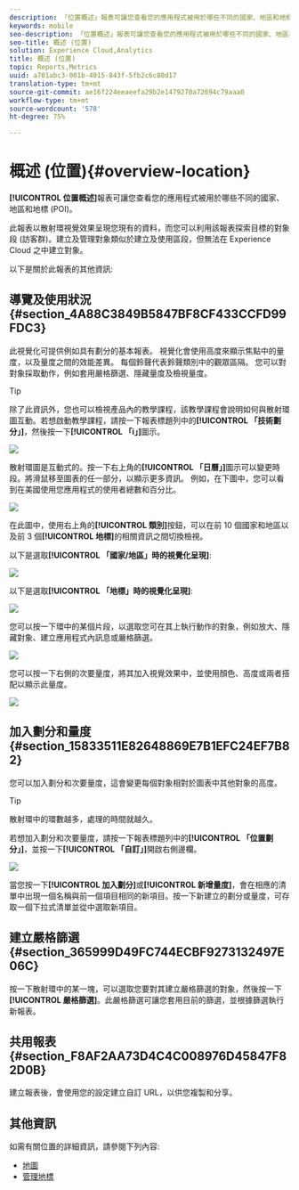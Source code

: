 ```yaml
---
description: 「位置概述」報表可讓您查看您的應用程式被用於哪些不同的國家、地區和地標。
keywords: mobile
seo-description: 「位置概述」報表可讓您查看您的應用程式被用於哪些不同的國家、地區和地標。
seo-title: 概述 (位置)
solution: Experience Cloud,Analytics
title: 概述 (位置)
topic: Reports,Metrics
uuid: a701abc3-001b-4015-843f-5fb2c6c80d17
translation-type: tm+mt
source-git-commit: ae16f224eeaeefa29b2e1479270a72694c79aaa0
workflow-type: tm+mt
source-wordcount: '578'
ht-degree: 75%

---
```



# 概述 (位置){#overview-location}

**[!UICONTROL 位置概述]**&#x200B;報表可讓您查看您的應用程式被用於哪些不同的國家、地區和地標 (POI)。

此報表以散射環視覺效果呈現您現有的資料，而您可以利用該報表探索目標的對象段 (訪客群)。建立及管理對象類似於建立及使用區段，但無法在 Experience Cloud 之中建立對象。

以下是關於此報表的其他資訊:

## 導覽及使用狀況 {#section_4A88C3849B5847BF8CF433CCFD99FDC3}

此視覺化可提供例如具有劃分的基本報表。 視覺化會使用高度來顯示焦點中的量度，以及量度之間的效能差異。 每個鈴聲代表鈴聲類別中的觀眾區隔。 您可以對對象採取動作，例如套用嚴格篩選、隱藏量度及檢視量度。

>[!TIP]
>
>除了此資訊外，您也可以檢視產品內的教學課程，該教學課程會說明如何與散射環圖互動。若想啟動教學課程，請按一下報表標題列中的&#x200B;**[!UICONTROL 「技術劃分」]**，然後按一下&#x200B;**[!UICONTROL 「i」]**&#x200B;圖示。

![](assets/location.png)

散射環圖是互動式的。按一下右上角的&#x200B;**[!UICONTROL 「日曆」]**&#x200B;圖示可以變更時段。將滑鼠移至圖表的任一部分，以顯示更多資訊。 例如，在下圖中，您可以看到在美國使用您應用程式的使用者總數和百分比。

![](assets/location_mouse.png)

在此圖中，使用右上角的&#x200B;**[!UICONTROL 類別]**&#x200B;按鈕，可以在前 10 個國家和地區以及前 3 個&#x200B;**[!UICONTROL 地標]**&#x200B;的相關資訊之間切換檢視。

以下是選取&#x200B;**[!UICONTROL 「國家/地區」時的視覺化呈現]**:

![](assets/location_countries.png)

以下是選取&#x200B;**[!UICONTROL 「地標」時的視覺化呈現]**:

![](assets/location_poi.png)

您可以按一下環中的某個片段，以選取您可在其上執行動作的對象，例如放大、隱藏對象、建立應用程式內訊息或嚴格篩選。

![](assets/location_aud.png)

您可以按一下右側的次要量度，將其加入視覺效果中，並使用顏色、高度或兩者搭配以顯示此量度。

![](assets/location_secondary.png)

## 加入劃分和量度 {#section_15833511E82648869E7B1EFC24EF7B82}

您可以加入劃分和次要量度，這會變更每個對象相對於圖表中其他對象的高度。

>[!TIP]
>
>散射環中的環數越多，處理的時間就越久。

若想加入劃分和次要量度，請按一下報表標題列中的&#x200B;**[!UICONTROL 「位置劃分」]**，並按一下&#x200B;**[!UICONTROL 「自訂」]**&#x200B;開啟右側邊欄。

![](assets/location_rail.png)

當您按一下&#x200B;**[!UICONTROL 加入劃分]**&#x200B;或&#x200B;**[!UICONTROL 新增量度]**，會在相應的清單中出現一個名稱與前一個項目相同的新項目。按一下新建立的劃分或量度，可存取一個下拉式清單並從中選取新項目。

## 建立嚴格篩選 {#section_365999D49FC744ECBF9273132497E06C}

按一下散射環中的某一塊，可以選取您要對其建立嚴格篩選的對象，然後按一下&#x200B;**[!UICONTROL 嚴格篩選]**。此嚴格篩選可讓您套用目前的篩選，並根據篩選執行新報表。

## 共用報表 {#section_F8AF2AA73D4C4C008976D45847F82D0B}

建立報表後，會使用您的設定建立自訂 URL，以供您複製和分享。

## 其他資訊

如需有關位置的詳細資訊，請參閱下列內容:

* [地圖](/help/using/location/c-map-points.md)
* [管理地標](/help/using/location/t-manage-points.md)